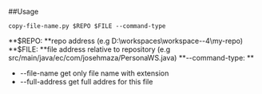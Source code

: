##Usage

`copy-file-name.py $REPO $FILE --command-type`

**$REPO: **repo address (e.g D:\workspaces\workspace--4\my-repo)
**$FILE: **file address relative to repository (e.g src/main/java/ec/com/josehmaza/PersonaWS.java)
**--command-type: **
- --file-name get only file name with extension
- --full-address  get full addres for this file
